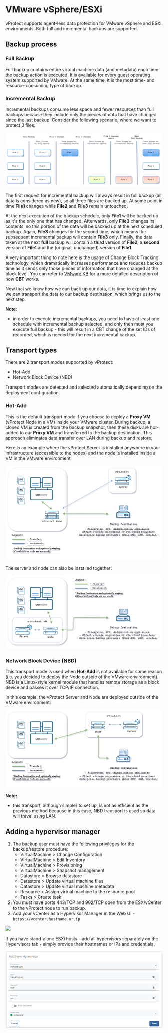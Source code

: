 # VMware vSphere/ESXi

vProtect supports agent-less data protection for VMware vSphere and ESXi environments. Both full and incremental backups are supported.

## Backup process

### Full Backup

Full backup contains entire virtual machine data \(and metadata\) each time the backup action is executed. It is available for every guest operating system supported by VMware. At the same time, it is the most time- and resource-consuming type of backup.

### Incremental Backup

Incremental backups consume less space and fewer resources than full backups because they include only the pieces of data that have changed since the last backup. Consider the following scenario, where we want to protect 3 files:

![](../../../.gitbook/assets/vmware-incremental.png)

The first request for incremental backup will always result in full backup \(all data is considered as new\), so all three files are backed up. At some point in time **File1** changes while **File2** and **File3** remain untouched.

At the next execution of the backup schedule, only **File1** will be backed up as it's the only one that has changed. Afterwards, only **File3** changes its contents, so this portion of the data will be backed up at the next scheduled backup. Again, **File3** changes for the second time, which means the subsequent incremental backup will contain **File3** only. Finally, the data taken at the next **full** backup will contain a **third** version of **File2**, a **second** version of **File1** and the \(original, unchanged\) version of **FIle1**.

A very important thing to note here is the usage of Change Block Tracking technology, which dramatically increases performance and reduces backup time as it sends only those pieces of information that have changed at the block level. You can refer to [VMware KB](https://kb.vmware.com/s/article/1020128) for a more detailed description of how **CBT** works.

Now that we know how we can back up our data, it is time to explain how we can transport the data to our backup destination, which brings us to the next step.

**Note:**

* in order to execute incremental backups, you need to have at least one schedule with incremental backup selected, and only then must you execute full backup - this will result in a CBT change of the set IDs of recorded, which is needed for the next incremental backup.

## Transport types

There are 2 transport modes supported by vProtect:

* Hot-Add
* Network Block Device \(NBD\)

Transport modes are detected and selected automatically depending on the deployment configuration.

### Hot-Add

This is the default transport mode if you choose to deploy a **Proxy VM** \(vProtect Node in a VM\) inside your VMware cluster. During backup, a cloned VM is created from the backup snapshot, then these disks are hot-added to our **Proxy VM** and transferred to the backup destination. This approach eliminates data transfer over LAN during backup and restore.

Here is an example where the vProtect Server is installed anywhere in your infrastructure \(accessible to the nodes\) and the node is installed inside a VM in the VMware environment:

![](../../../.gitbook/assets/vmware-hotadd.png)

The server and node can also be installed together:

![](../../../.gitbook/assets/vmware-hotadd-aio%20%281%29.png)

### Network Block Device \(NBD\)

This transport mode is used when **Hot-Add** is not available for some reason \(i.e. you decided to deploy the Node outside of the VMware environment\). NBD is a Linux-style kernel module that handles remote storage as a block device and passes it over TCP/IP connection.

In this example, the vProtect Server and Node are deployed outside of the VMware environment:

![](../../../.gitbook/assets/vmware-nbd-aio.png)

**Note:**

* this transport, although simpler to set up, is not as efficient as the previous method because in this case, NBD transport is used so data will travel using LAN.

## Adding a hypervisor manager

1. The backup user must have the following privileges for the backup/restore procedure:
   * VirtualMachine &gt; Change Configuration
   * VirtualMachine &gt; Edit Inventory
   * VirtualMachine &gt; Provisioning
   * VirtualMachine &gt; Snapshot management
   * Datastore &gt; Browse datastore
   * Datastore &gt; Update virtual machine files
   * Datastore &gt; Update virtual machine metadata
   * Resource &gt; Assign virtual machine to the resource pool
   * Tasks &gt; Create task
2. You must have ports 443/TCP and 902/TCP open from the ESX/vCenter to the vProtect node to run backup.
3. Add your vCenter as a Hypervisor Manager in the Web UI - `https://vcenter.hostname.or.ip`

![](../../../.gitbook/assets/protected-platforms-vm-vcenter.jpg)

If you have stand-alone ESXi hosts - add all hypervisors separately on the Hypervisors tab - simply provide their hostnames or IPs and credentials.

![](../../../.gitbook/assets/protected-platforms-vmware-esxi.png)

